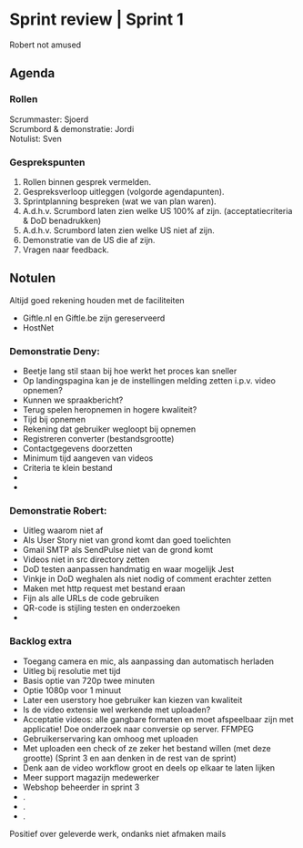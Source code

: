 # Sprint review | Sprint 1
Robert not amused
## Agenda

### Rollen
Scrummaster: Sjoerd\
Scrumbord & demonstratie: Jordi\
Notulist: Sven

### Gesprekspunten
<ol>
  <li>Rollen binnen gesprek vermelden.</li>
  <li>Gespreksverloop uitleggen (volgorde agendapunten).</li>
  <li>Sprintplanning bespreken (wat we van plan waren).</li>
  <li>A.d.h.v. Scrumbord laten zien welke US 100% af zijn. (acceptatiecriteria & DoD benadrukken)</li>
  <li>A.d.h.v. Scrumbord laten zien welke US niet af zijn.</li>
  <li>Demonstratie van de US die af zijn.</li>
  <li>Vragen naar feedback.</li>
</ol>

## Notulen

Altijd goed rekening houden met de faciliteiten

* Giftle.nl en Giftle.be zijn gereserveerd
* HostNet

### Demonstratie Deny:

* Beetje lang stil staan bij hoe werkt het proces kan sneller
* Op landingspagina kan je de instellingen melding zetten i.p.v. video opnemen?
* Kunnen we spraakbericht?
* Terug spelen heropnemen in hogere kwaliteit?
* Tijd bij opnemen
* Rekening dat gebruiker wegloopt bij opnemen
* Registreren converter (bestandsgrootte)
* Contactgegevens doorzetten
* Minimum tijd aangeven van videos
* Criteria te klein bestand
* 
* 
  
### Demonstratie Robert:

* Uitleg waarom niet af
* Als User Story niet van grond komt dan goed toelichten
* Gmail SMTP als SendPulse niet van de grond komt
* Videos niet in src directory zetten
* DoD testen aanpassen handmatig en waar mogelijk Jest
* Vinkje in DoD weghalen als niet nodig of comment erachter zetten
* Maken met http request met bestand eraan 
* Fijn als alle URLs de code gebruiken
* QR-code is stijling testen en onderzoeken
* 


### Backlog extra
* Toegang camera en mic, als aanpassing dan automatisch herladen
* Uitleg bij resolutie met tijd
* Basis optie van 720p twee minuten
* Optie 1080p voor 1 minuut
* Later een userstory hoe gebruiker kan kiezen van kwaliteit
* Is de video extensie wel werkende met uploaden?
* Acceptatie videos: alle gangbare formaten en moet afspeelbaar zijn met applicatie! Doe onderzoek naar conversie op server. FFMPEG
* Gebruikerservaring kan omhoog met uploaden
* Met uploaden een check of ze zeker het bestand willen (met deze grootte) (Sprint 3 en aan denken in de rest van de sprint)
* Denk aan de video workflow groot en deels op elkaar te laten lijken
*  Meer support magazijn medewerker
*  Webshop beheerder in sprint 3
*  .
*  .
*  .



Positief over geleverde werk, ondanks niet afmaken mails
